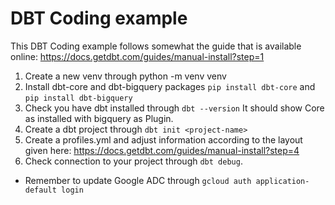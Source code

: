 # DBT Coding example
This DBT Coding example follows somewhat the guide that is available online: https://docs.getdbt.com/guides/manual-install?step=1

1. Create a new venv through python -m venv venv
2. Install dbt-core and dbt-bigquery packages
`pip install dbt-core` and `pip install dbt-bigquery`
3. Check you have dbt installed through `dbt --version`
It should show Core as installed with bigquery as Plugin.
4. Create a dbt project through `dbt init <project-name>`
6. Create a profiles.yml and adjust information according to the layout given here: https://docs.getdbt.com/guides/manual-install?step=4
5. Check connection to your project through `dbt debug`.
- Remember to update Google ADC through `gcloud auth application-default login`

